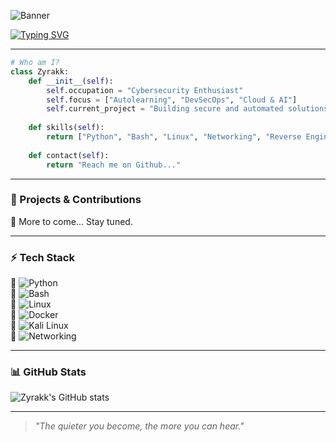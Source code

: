 ![Banner](https://github.com/Zyrakk/Zyrakk/blob/main/gif.gif)

[![Typing SVG](https://readme-typing-svg.demolab.com?font=Fira+Code&pause=1000&color=00FF00&width=435&lines=%F0%9F%92%BB+What%E2%80%99s+up%3F+I%E2%80%99m+Zyrakk.;Cybersec+%7C+DevSecOps+%7C+Cloud+%26+AI)](https://git.io/typing-svg)

---

```py
# Who am I?
class Zyrakk:
    def __init__(self):
        self.occupation = "Cybersecurity Enthusiast"
        self.focus = ["Autolearning", "DevSecOps", "Cloud & AI"]
        self.current_project = "Building secure and automated solutions"
    
    def skills(self):
        return ["Python", "Bash", "Linux", "Networking", "Reverse Engineering", "Cloud Security"]
    
    def contact(self):
        return "Reach me on Github..."
```

---

### 🚀 Projects & Contributions
🔹 More to come... Stay tuned.  

---

### ⚡ Tech Stack
🔹 ![Python](https://img.shields.io/badge/-Python-000?&logo=python)  
🔹 ![Bash](https://img.shields.io/badge/-Bash-000?&logo=gnu-bash)  
🔹 ![Linux](https://img.shields.io/badge/-Linux-000?&logo=linux)  
🔹 ![Docker](https://img.shields.io/badge/-Docker-000?&logo=docker)  
🔹 ![Kali Linux](https://img.shields.io/badge/-Kali_Linux-000?&logo=kalilinux)  
🔹 ![Networking](https://img.shields.io/badge/-Networking-000?&logo=cisco) 

---

### 📊 GitHub Stats
![Zyrakk's GitHub stats](https://github-readme-stats.vercel.app/api?username=Zyrakk&show_icons=true&theme=tokyonight)

---

> _"The quieter you become, the more you can hear."_

